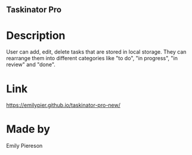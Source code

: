 ## Taskinator Pro

# Description
User can add, edit, delete tasks that are stored in local storage. They can rearrange them into different categories like "to do", "in progress", "in review" and "done".

# Link
https://emilypier.github.io/taskinator-pro-new/

# Made by
Emily Piereson